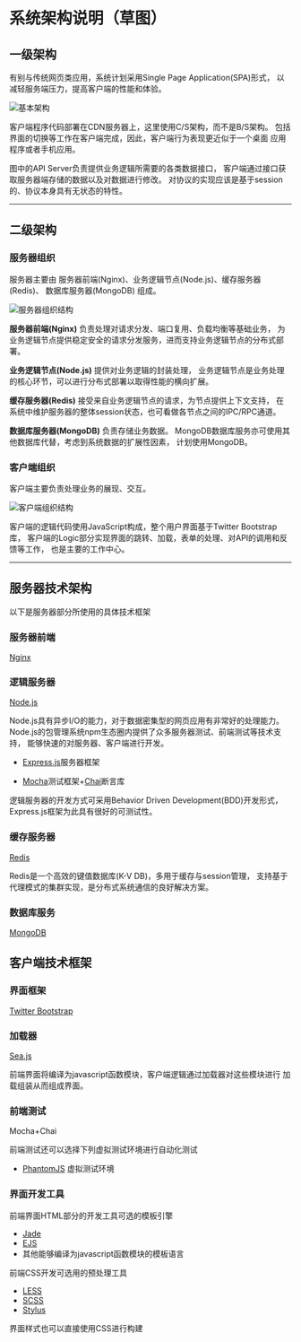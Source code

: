 系统架构说明（草图）
====================

一级架构
--------

有别与传统网页类应用，系统计划采用Single Page Application(SPA)形式，
以减轻服务端压力，提高客户端的性能和体验。

![基本架构](../img/overview-arch.png)

客户端程序代码部署在CDN服务器上，这里使用C/S架构，而不是B/S架构。
包括界面的切换等工作在客户端完成，因此，客户端行为表现更近似于一个桌面
应用程序或者手机应用。

图中的API Server负责提供业务逻辑所需要的各类数据接口，
客户端通过接口获取服务器端存储的数据以及对数据进行修改。
对协议的实现应该是基于session的、协议本身具有无状态的特性。

--------------------

二级架构
--------

### 服务器组织

服务器主要由 服务器前端(Nginx)、业务逻辑节点(Node.js)、缓存服务器(Redis)、
数据库服务器(MongoDB) 组成。

![服务器组织结构](../img/server-arch.png)

**服务器前端(Nginx)** 负责处理对请求分发、端口复用、负载均衡等基础业务，
为业务逻辑节点提供稳定安全的请求分发服务，进而支持业务逻辑节点的分布式部署。

**业务逻辑节点(Node.js)** 提供对业务逻辑的封装处理，
业务逻辑节点是业务处理的核心环节，可以进行分布式部署以取得性能的横向扩展。

**缓存服务器(Redis)** 接受来自业务逻辑节点的请求，为节点提供上下文支持，
在系统中维护服务器的整体session状态，也可看做各节点之间的IPC/RPC通道。

**数据库服务器(MongoDB)** 负责存储业务数据。
MongoDB数据库服务亦可使用其他数据库代替，考虑到系统数据的扩展性因素，
计划使用MongoDB。

### 客户端组织

客户端主要负责处理业务的展现、交互。

![客户端组织结构](../img/client-arch.png)

客户端的逻辑代码使用JavaScript构成，整个用户界面基于Twitter Bootstrap库，
客户端的Logic部分实现界面的跳转、加载，表单的处理、对API的调用和反馈等工作，
也是主要的工作中心。

--------------------

服务器技术架构
--------------

以下是服务器部分所使用的具体技术框架

### 服务器前端

[Nginx](http://nginx.org)

### 逻辑服务器

[Node.js](http://nodejs.org)

Node.js具有异步I/O的能力，对于数据密集型的网页应用有非常好的处理能力。
Node.js的包管理系统npm生态圈内提供了众多服务器测试、前端测试等技术支持，
能够快速的对服务器、客户端进行开发。

* [Express.js](http://expressjs.com)服务器框架

* [Mocha](http://visionmedia.github.io/mocha/)测试框架+[Chai](http://chaijs.com)断言库

逻辑服务器的开发方式可采用Behavior Driven Development(BDD)开发形式，
Express.js框架为此具有很好的可测试性。

### 缓存服务器

[Redis](http://redis.io)

Redis是一个高效的键值数据库(K-V DB)，多用于缓存与session管理，
支持基于代理模式的集群实现，是分布式系统通信的良好解决方案。

### 数据库服务

[MongoDB](http://mongodb.org)

客户端技术框架
--------------

### 界面框架

[Twitter Bootstrap](http://twitter.github.io/bootstrap/)

### 加载器  

[Sea.js](http://seajs.org/)

前端界面将编译为javascript函数模块，客户端逻辑通过加载器对这些模块进行
加载组装从而组成界面。

### 前端测试

Mocha+Chai

前端测试还可以选择下列虚拟测试环境进行自动化测试

* [PhantomJS](http://phantomjs.org/) 虚拟测试环境

### 界面开发工具

前端界面HTML部分的开发工具可选的模板引擎

* [Jade](http://jade-lang.com)
* [EJS](http://embeddedjs.com/)
* 其他能够编译为javascript函数模块的模板语言

前端CSS开发可选用的预处理工具

* [LESS](http://lesscss.net)
* [SCSS](http://sass-lang.com)
* [Stylus](http://learnboost.github.io/stylus/)

界面样式也可以直接使用CSS进行构建

